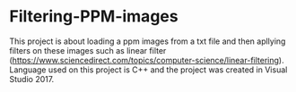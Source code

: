 # Filtering-PPM-images

This project is about loading a ppm images from a txt file and then apllying filters on these images such as linear filter (https://www.sciencedirect.com/topics/computer-science/linear-filtering).
Language used on this project is C++ and the project was created in Visual Studio 2017.
